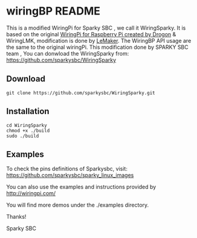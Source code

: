 # wiringBP README
This is a modified WiringPi for Sparky SBC , we call it WiringSparky.
It is based on the original [WiringPi for Raspberry Pi created by Drogon](http://wiringpi.com/) & WiringLMK,
modification is done by [LeMaker](http://lemaker.org). The WiringBP API usage are the same to the original wiringPi.
This modification done by SPARKY SBC team ,
You can donwload the WiringSparky from: https://github.com/sparkysbc/WiringSparky

## Download
    git clone https://github.com/sparkysbc/WiringSparky.git

## Installation
    cd WiringSparky
    chmod +x ./build
    sudo ./build
    
## Examples
To check the pins definitions of Sparkysbc, visit: https://github.com/sparkysbc/sparky_linux_images

You can also use the examples and instructions provided by http://wiringpi.com/

You will find more demos under the ./examples directory.

Thanks!

Sparky SBC

